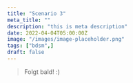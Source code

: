 ```yaml
---
title: "Scenario 3"
meta_title: ""
description: "this is meta description"
date: 2022-04-04T05:00:00Z
image: "/images/image-placeholder.png"
tags: ["bdsm",]
draft: false
---
```



> Folgt bald! :)
